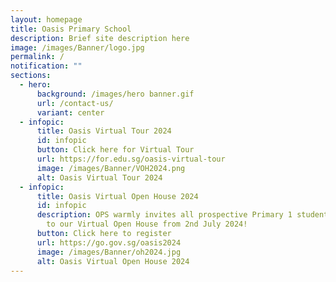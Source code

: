 ```yaml
---
layout: homepage
title: Oasis Primary School
description: Brief site description here
image: /images/Banner/logo.jpg
permalink: /
notification: ""
sections:
  - hero:
      background: /images/hero banner.gif
      url: /contact-us/
      variant: center
  - infopic:
      title: Oasis Virtual Tour 2024
      id: infopic
      button: Click here for Virtual Tour
      url: https://for.edu.sg/oasis-virtual-tour
      image: /images/Banner/VOH2024.png
      alt: Oasis Virtual Tour 2024
  - infopic:
      title: Oasis Virtual Open House 2024
      id: infopic
      description: OPS warmly invites all prospective Primary 1 students and parents
        to our Virtual Open House from 2nd July 2024!
      button: Click here to register
      url: https://go.gov.sg/oasis2024
      image: /images/Banner/oh2024.jpg
      alt: Oasis Virtual Open House 2024
---
```

